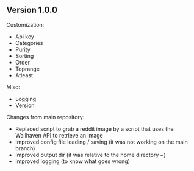 ## Version 1.0.0

Customization:
- Api key
- Categories
- Purity
- Sorting
- Order
- Toprange
- Atleast

Misc:
- Logging
- Version

Changes from main repository:
- Replaced script to grab a reddit image by a script that uses the Wallhaven API to retrieve an image
- Improved config file loading / saving (it was not working on the main branch)
- Improved output dir (it was relative to the home directory ~)
- Improved logging (to know what goes wrong)